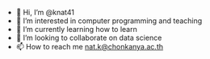 - 👋 Hi, I’m @knat41
- 👀 I’m interested in computer programming and teaching
- 🌱 I’m currently learning how to learn
- 💞️ I’m looking to collaborate on data science
- 📫 How to reach me nat.k@chonkanya.ac.th

<!---
knat41/knat41 is a ✨ special ✨ repository because its `README.md` (this file) appears on your GitHub profile.
You can click the Preview link to take a look at your changes.
--->
